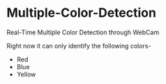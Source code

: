 # Multiple-Color-Detection
Real-Time Multiple Color Detection through WebCam   

Right now it can only identify the following colors-
* Red
* Blue
* Yellow
